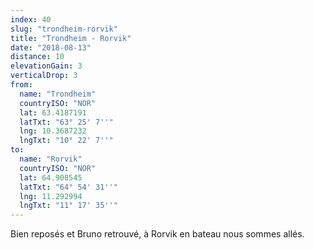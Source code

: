 ```yaml
---
index: 40
slug: "trondheim-rorvik"
title: "Trondheim - Rorvik"
date: "2018-08-13"
distance: 10
elevationGain: 3
verticalDrop: 3
from:
  name: "Trondheim"
  countryISO: "NOR"
  lat: 63.4187191
  latTxt: "63° 25' 7''"
  lng: 10.3687232
  lngTxt: "10° 22' 7''"
to:
  name: "Rorvik"
  countryISO: "NOR"
  lat: 64.908545
  latTxt: "64° 54' 31''"
  lng: 11.292994
  lngTxt: "11° 17' 35''"
---
```


Bien reposés et Bruno retrouvé, à Rorvik en bateau nous sommes allés. 
